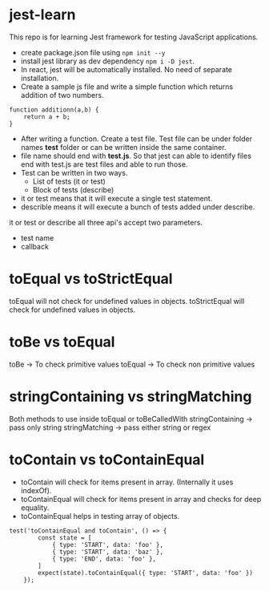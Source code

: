 # jest-learn
This repo is for learning Jest framework for testing JavaScript applications.


* create package.json file using `npm init --y`
* install jest library as dev dependency `npm i -D jest`.
* In react, jest will be automatically installed. No need of separate installation.
* Create a sample js file and write a simple function which returns addition of two numbers.

```
function additionn(a,b) {
    return a + b;
}
```
* After writing a function. Create a test file. Test file can be under folder names **__test__** folder or can be written inside the same container.
* file name should end with **test.js**. So that jest can able to identify files end with test.js are test files and able to run those.
* Test can be written in two ways.
    * List of tests (it or test)
    * Block of tests (describe)
* it or test means that it will execute a single test statement.
* describle means it will execute a bunch of tests added under describe.

it or test or describe all three api's accept two parameters.
* test name
* callback



# toEqual vs toStrictEqual
toEqual will not check for undefined values in objects.
toStrictEqual will check for undefined values in objects.


# toBe vs toEqual
toBe -> To check primitive values
toEqual -> To check non primitive values

# stringContaining vs stringMatching
Both methods to use inside toEqual or toBeCalledWith
stringContaining -> pass only string
stringMatching -> pass either string or regex

# toContain vs toContainEqual
* toContain will check for items present in array. (Internally it uses indexOf).
* toContainEqual will check for items present in array and checks for deep equality.
* toContainEqual helps in testing array of objects. 
```
test('toContainEqual and toContain', () => {
        const state = [
            { type: 'START', data: 'foo' },
            { type: 'START', data: 'baz' },
            { type: 'END', data: 'foo' },
        ]
        expect(state).toContainEqual({ type: 'START', data: 'foo' })
    });
```